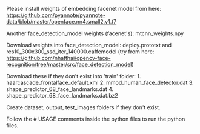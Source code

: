 Please install weights of embedding facenet model from here: https://github.com/pyannote/pyannote-data/blob/master/openface.nn4.small2.v1.t7 

Another face_detection_model weights (facenet's): mtcnn_weights.npy

Download weights into face_detection_model: deploy.prototxt and res10_300x300_ssd_iter_140000.caffemodel (try from here: https://github.com/nhatthai/opencv-face-recognition/tree/master/src/face_detection_model)

Download these if they don't exist into 'train' folder:
    1. haarcascade_frontalface_default.xml
    2. mmod_human_face_detector.dat
    3. shape_predictor_68_face_landmarks.dat
    4. shape_predictor_68_face_landmarks.dat.bz2

Create dataset, output, test_images folders if they don't exist.

Follow the # USAGE comments inside the python files to run the python files.